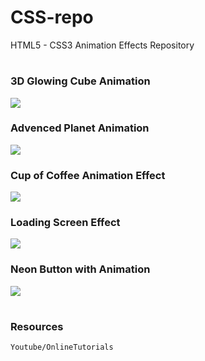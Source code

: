 # CSS-repo

HTML5 - CSS3 Animation Effects Repository
#
### 3D Glowing Cube Animation
![](https://media.giphy.com/media/mQY4riJcjdpXNNTkvs/giphy.gif)


### Advenced Planet Animation


![](https://media.giphy.com/media/o9oyENGIt87mEtHuAi/giphy.gif)


### Cup of Coffee Animation Effect

![](https://media.giphy.com/media/XZzyvjTPiokXP81UAv/giphy.gif)

### Loading Screen Effect


![](https://media.giphy.com/media/rSom3PBSwFFBFBC0CK/giphy.gif)


### Neon Button with Animation 

![](https://media.giphy.com/media/FdITXwTd7dvaCNYTXR/giphy.gif)

#
### Resources
```bash
Youtube/OnlineTutorials
```
